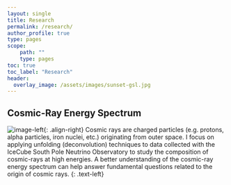 ```yaml
---
layout: single
title: Research
permalink: /research/
author_profile: true
type: pages
scope:
    path: ""
    type: pages
toc: true
toc_label: "Research"
header:
  overlay_image: /assets/images/sunset-gsl.jpg
---
```


## Cosmic-Ray Energy Spectrum

![image-left](/assets/images/bdt-small.png){: .align-right} Cosmic rays are charged particles
(e.g. protons, alpha particles, iron nuclei, etc.) originating from outer space. I focus on
 applying unfolding (deconvolution) techniques to data collected with the IceCube South Pole Neutrino Observatory to study the composition of cosmic-rays at high energies. 
A better  understanding of the cosmic-ray energy spectrum can help answer fundamental questions related to the origin of cosmic rays. 
{: .text-left}
